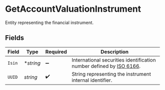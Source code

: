 # GetAccountValuationInstrument

Entity representing the financial instrument.


## Fields

| Field                                                                                                                                               | Type                                                                                                                                                | Required                                                                                                                                            | Description                                                                                                                                         |
| --------------------------------------------------------------------------------------------------------------------------------------------------- | --------------------------------------------------------------------------------------------------------------------------------------------------- | --------------------------------------------------------------------------------------------------------------------------------------------------- | --------------------------------------------------------------------------------------------------------------------------------------------------- |
| `Isin`                                                                                                                                              | **string*                                                                                                                                           | :heavy_minus_sign:                                                                                                                                  | International securities identification number defined by [ISO 6166](https://en.wikipedia.org/wiki/International_Securities_Identification_Number). |
| `UUID`                                                                                                                                              | *string*                                                                                                                                            | :heavy_check_mark:                                                                                                                                  | String representing the instrument internal identifier.                                                                                             |
